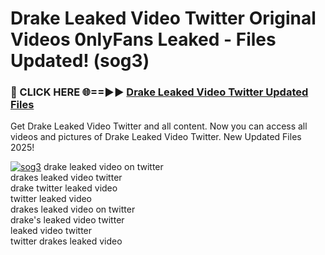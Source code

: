 # Drake Leaked Video Twitter Original Videos 0nlyFans Leaked - Files Updated! (sog3)

<h3>🔴 CLICK HERE 🌐==►► <a href="https://tinyurl.com/2wckxsce" rel="nofollow">Drake Leaked Video Twitter Updated Files</a></h3>

Get Drake Leaked Video Twitter and all content. Now you can access all videos and pictures of Drake Leaked Video Twitter. New Updated Files 2025!

[![sog3](https://i.imgur.com/AFduVYN.gif)](https://tinyurl.com/2wckxsce)
drake leaked video on twitter<br>
drakes leaked video twitter<br>
drake twitter leaked video<br>
twitter leaked video<br>
drakes leaked video on twitter<br>
drake's leaked video twitter<br>
leaked video twitter<br>
twitter drakes leaked video